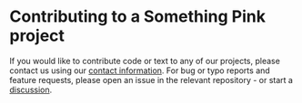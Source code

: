 # Contributing to a Something Pink project

If you would like to contribute code or text to any of our projects, please contact us using our [contact information](https://something.pink/contact/). For bug or typo reports and feature requests, please open an issue in the relevant repository - or start a [discussion](https://github.com/orgs/something-pink/discussions).